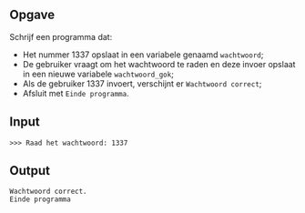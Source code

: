 ## Opgave

Schrijf een programma dat:
- Het nummer 1337 opslaat in een variabele genaamd `wachtwoord`;
- De gebruiker vraagt om het wachtwoord te raden en deze invoer opslaat in een nieuwe variabele `wachtwoord_gok`;
- Als de gebruiker 1337 invoert, verschijnt er `Wachtwoord correct`;
- Afsluit met `Einde programma`.


## Input

```
>>> Raad het wachtwoord: 1337
```
## Output

```
Wachtwoord correct.
Einde programma
```
